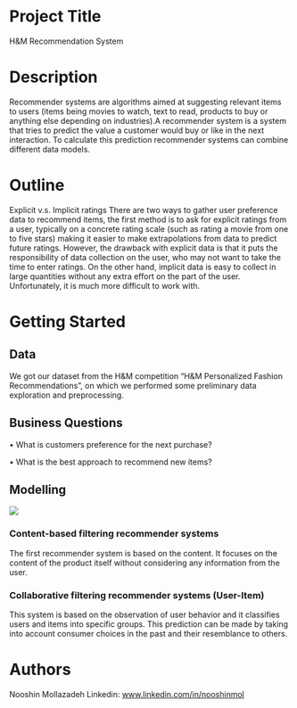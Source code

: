 # Project Title
H&M Recommendation System
# Description
Recommender systems are algorithms aimed at suggesting relevant items to users (items being movies to watch, text to read, products to buy or anything else depending on industries).A recommender system is a system that tries to predict the value a customer would buy or like in the next interaction. To calculate this prediction recommender systems can combine different data models.
# Outline
Explicit v.s. Implicit ratings
There are two ways to gather user preference data to recommend items, the first method is to ask for explicit ratings from a user, typically on a concrete rating scale (such as rating a movie from one to five stars) making it easier to make extrapolations from data to predict future ratings. However, the drawback with explicit data is that it puts the responsibility of data collection on the user, who may not want to take the time to enter ratings. On the other hand, implicit data is easy to collect in large quantities without any extra effort on the part of the user. Unfortunately, it is much more difficult to work with.
# Getting Started
## Data
We got our dataset from the H&M competition “H&M Personalized Fashion Recommendations”, on which we performed some preliminary data exploration and preprocessing.
## Business Questions
• What is customers preference for the next purchase?

• What is the best approach to recommend new items?
## Modelling
![](https://github.com/nooshinmn/H-M_Recommendation-System/blob/main/Readme.jpg?raw=true)
### Content-based filtering recommender systems
The first recommender system is based on the content. It focuses on the content of the product itself without considering any information from the user.
### Collaborative filtering recommender systems (User-Item)
This system is based on the observation of user behavior and it classifies users and items into specific groups. This prediction can be made by taking into account consumer choices in the past and their resemblance to others.

# Authors
Nooshin Mollazadeh
Linkedin: www.linkedin.com/in/nooshinmol
